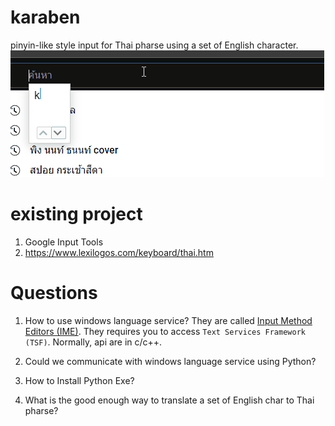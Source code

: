 # karaben
pinyin-like style input for Thai pharse using a set of English character.
![Google Input Tools](Assets/Animation.gif)

# existing project
1. Google Input Tools
2. <https://www.lexilogos.com/keyboard/thai.htm>


# Questions 
1. How to use windows language service? 
They are called [Input Method Editors (IME)](https://learn.microsoft.com/en-us/windows/apps/design/input/input-method-editors).
They requires you to access  `Text Services Framework (TSF)`. Normally, api are in c/c++.

2. Could we communicate with windows language service using Python?
3. How to Install Python Exe?
4. What is the good enough way to translate a set of English char to Thai pharse?

# 